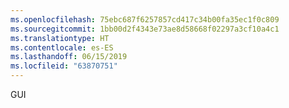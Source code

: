 ```yaml
---
ms.openlocfilehash: 75ebc687f6257857cd417c34b00fa35ec1f0c809
ms.sourcegitcommit: 1bb00d2f4343e73ae8d58668f02297a3cf10a4c1
ms.translationtype: HT
ms.contentlocale: es-ES
ms.lasthandoff: 06/15/2019
ms.locfileid: "63870751"
---
```

GUI